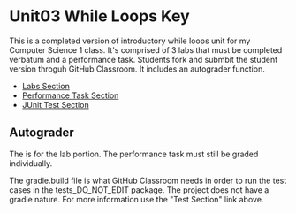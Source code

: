 # Unit03 While Loops Key

This is a completed version of introductory while loops unit for my Computer Science 1 class.  It's comprised of 3 labs that must be completed verbatum and a performance task.  Students fork and submbit the student version throguh GitHub Classroom.  It includes an autograder function.
- [Labs Section](https://github.com/rshunter05/Unit03_While_Loops_Key/tree/master/src/labs)
- [Performance Task Section](https://github.com/rshunter05/Unit03_While_Loops_Key/tree/master/src/performance_task)
- [JUnit Test Section](https://github.com/rshunter05/Unit03_While_Loops_Key/tree/master/src/tests_DO_NOT_EDIT)


## Autograder

The is for the lab portion.  The performance task must still be graded individually.

The gradle.build file is what GitHub Classroom needs in order to run the test cases in the tests_DO_NOT_EDIT package.  The project does not have a gradle nature.  For more information use the "Test Section" link above.

